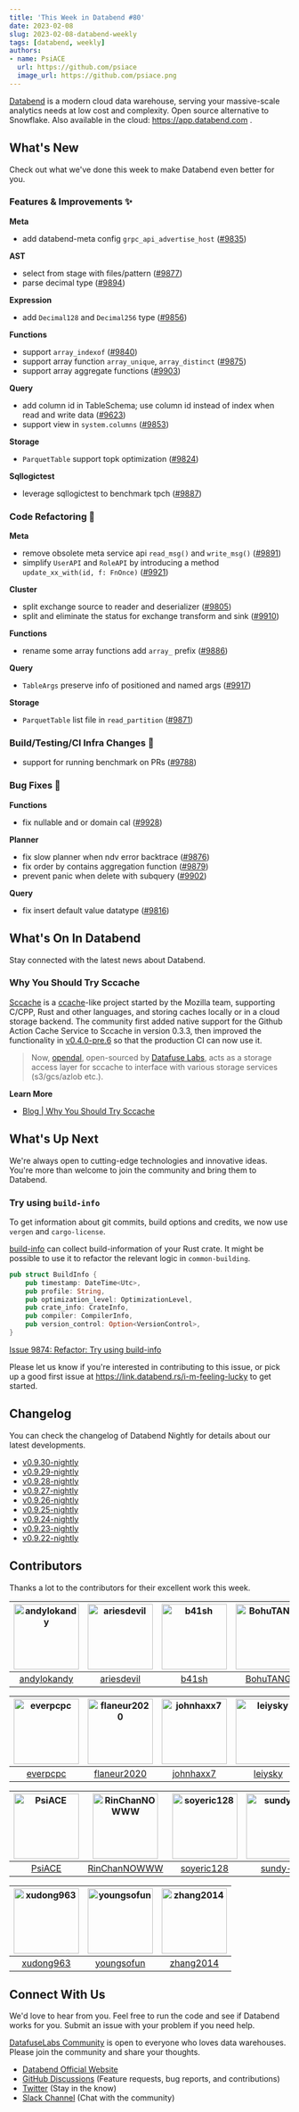 ```yaml
---
title: 'This Week in Databend #80'
date: 2023-02-08
slug: 2023-02-08-databend-weekly
tags: [databend, weekly]
authors:
- name: PsiACE
  url: https://github.com/psiace
  image_url: https://github.com/psiace.png
---
```


[Databend](https://github.com/datafuselabs/databend) is a modern cloud data warehouse, serving your massive-scale analytics needs at low cost and complexity. Open source alternative to Snowflake. Also available in the cloud: <https://app.databend.com> .

## What's New

Check out what we've done this week to make Databend even better for you.

### Features & Improvements :sparkles:

**Meta**

- add databend-meta config `grpc_api_advertise_host` ([#9835](https://github.com/datafuselabs/databend/pull/9835))

**AST**

- select from stage with files/pattern ([#9877](https://github.com/datafuselabs/databend/pull/9877))
- parse decimal type ([#9894](https://github.com/datafuselabs/databend/pull/9894))

**Expression**

- add `Decimal128` and `Decimal256` type ([#9856](https://github.com/datafuselabs/databend/pull/9856))

**Functions**

- support `array_indexof` ([#9840](https://github.com/datafuselabs/databend/pull/9840))
- support array function `array_unique`, `array_distinct` ([#9875](https://github.com/datafuselabs/databend/pull/9875))
- support array aggregate functions ([#9903](https://github.com/datafuselabs/databend/pull/9903))

**Query**

- add column id in TableSchema; use column id instead of index when read and write data ([#9623](https://github.com/datafuselabs/databend/pull/9623))
- support view in `system.columns` ([#9853](https://github.com/datafuselabs/databend/pull/9853))

**Storage**

- `ParquetTable` support topk optimization ([#9824](https://github.com/datafuselabs/databend/pull/9824))

**Sqllogictest**

- leverage sqllogictest to benchmark tpch ([#9887](https://github.com/datafuselabs/databend/pull/9887))

### Code Refactoring :tada:

**Meta**

- remove obsolete meta service api `read_msg()` and `write_msg()` ([#9891](https://github.com/datafuselabs/databend/pull/9891))
- simplify `UserAPI` and `RoleAPI` by introducing a method `update_xx_with(id, f: FnOnce)` ([#9921](https://github.com/datafuselabs/databend/pull/9921))

**Cluster**

- split exchange source to reader and deserializer ([#9805](https://github.com/datafuselabs/databend/pull/9805))
- split and eliminate the status for exchange transform and sink ([#9910](https://github.com/datafuselabs/databend/pull/9910))

**Functions**

- rename some array functions add `array_` prefix ([#9886](https://github.com/datafuselabs/databend/pull/9886))

**Query**

- `TableArgs` preserve info of positioned and named args ([#9917](https://github.com/datafuselabs/databend/pull/9917))

**Storage**

- `ParquetTable` list file in `read_partition` ([#9871](https://github.com/datafuselabs/databend/pull/9871))

### Build/Testing/CI Infra Changes :electric_plug:

- support for running benchmark on PRs ([#9788](https://github.com/datafuselabs/databend/pull/9788))

### Bug Fixes :wrench:

**Functions**

- fix nullable and or domain cal ([#9928](https://github.com/datafuselabs/databend/pull/9928))

**Planner**

- fix slow planner when ndv error backtrace ([#9876](https://github.com/datafuselabs/databend/pull/9876))
- fix order by contains aggregation function ([#9879](https://github.com/datafuselabs/databend/pull/9879))
- prevent panic when delete with subquery ([#9902](https://github.com/datafuselabs/databend/pull/9902))

**Query**

- fix insert default value datatype ([#9816](https://github.com/datafuselabs/databend/pull/9816))

## What's On In Databend

Stay connected with the latest news about Databend.

### Why You Should Try Sccache

[Sccache](https://github.com/mozilla/sccache) is a [ccache](https://ccache.dev/)-like project started by the Mozilla team, supporting C/CPP, Rust and other languages, and storing caches locally or in a cloud storage backend. The community first added native support for the Github Action Cache Service to Sccache in version 0.3.3, then improved the functionality in [v0.4.0-pre.6](https://github.com/mozilla/sccache/releases/tag/v0.4.0-pre.6) so that the production CI can now use it.

> Now, [opendal](https://github.com/datafuselabs/opendal), open-sourced by [Datafuse Labs](https://github.com/datafuselabs), acts as a storage access layer for sccache to interface with various storage services (s3/gcs/azlob etc.).

**Learn More**

- [Blog | Why You Should Try Sccache](https://databend.rs/blog/sccache)

## What's Up Next

We're always open to cutting-edge technologies and innovative ideas. You're more than welcome to join the community and bring them to Databend.

### Try using `build-info`

To get information about git commits, build options and credits, we now use `vergen` and `cargo-license`.

[build-info](https://github.com/danielschemmel/build-info) can collect build-information of your Rust crate. It might be possible to use it to refactor the relevant logic in `common-building`.

```rust
pub struct BuildInfo {
    pub timestamp: DateTime<Utc>,
    pub profile: String,
    pub optimization_level: OptimizationLevel,
    pub crate_info: CrateInfo,
    pub compiler: CompilerInfo,
    pub version_control: Option<VersionControl>,
}
```

[Issue 9874: Refactor: Try using build-info](https://github.com/datafuselabs/databend/issues/9874)

Please let us know if you're interested in contributing to this issue, or pick up a good first issue at <https://link.databend.rs/i-m-feeling-lucky> to get started.

## Changelog

You can check the changelog of Databend Nightly for details about our latest developments.

- [v0.9.30-nightly](https://github.com/datafuselabs/databend/releases/tag/v0.9.30-nightly)
- [v0.9.29-nightly](https://github.com/datafuselabs/databend/releases/tag/v0.9.29-nightly)
- [v0.9.28-nightly](https://github.com/datafuselabs/databend/releases/tag/v0.9.28-nightly)
- [v0.9.27-nightly](https://github.com/datafuselabs/databend/releases/tag/v0.9.27-nightly)
- [v0.9.26-nightly](https://github.com/datafuselabs/databend/releases/tag/v0.9.26-nightly)
- [v0.9.25-nightly](https://github.com/datafuselabs/databend/releases/tag/v0.9.25-nightly)
- [v0.9.24-nightly](https://github.com/datafuselabs/databend/releases/tag/v0.9.24-nightly)
- [v0.9.23-nightly](https://github.com/datafuselabs/databend/releases/tag/v0.9.23-nightly)
- [v0.9.22-nightly](https://github.com/datafuselabs/databend/releases/tag/v0.9.22-nightly)

## Contributors

Thanks a lot to the contributors for their excellent work this week.

[<img alt="andylokandy" src="https://avatars.githubusercontent.com/u/9637710?v=4&s=117" width="117" />](https://github.com/andylokandy) |[<img alt="ariesdevil" src="https://avatars.githubusercontent.com/u/7812909?v=4&s=117" width="117" />](https://github.com/ariesdevil) |[<img alt="b41sh" src="https://avatars.githubusercontent.com/u/1070352?v=4&s=117" width="117" />](https://github.com/b41sh) |[<img alt="BohuTANG" src="https://avatars.githubusercontent.com/u/172204?v=4&s=117" width="117" />](https://github.com/BohuTANG) |[<img alt="dependabot[bot]" src="https://avatars.githubusercontent.com/in/29110?v=4&s=117" width="117" />](https://github.com/apps/dependabot) |[<img alt="drmingdrmer" src="https://avatars.githubusercontent.com/u/44069?v=4&s=117" width="117" />](https://github.com/drmingdrmer) |
:---: |:---: |:---: |:---: |:---: |:---: |
[andylokandy](https://github.com/andylokandy) |[ariesdevil](https://github.com/ariesdevil) |[b41sh](https://github.com/b41sh) |[BohuTANG](https://github.com/BohuTANG) |[dependabot[bot]](https://github.com/apps/dependabot) |[drmingdrmer](https://github.com/drmingdrmer) |

[<img alt="everpcpc" src="https://avatars.githubusercontent.com/u/1808802?v=4&s=117" width="117" />](https://github.com/everpcpc) |[<img alt="flaneur2020" src="https://avatars.githubusercontent.com/u/129800?v=4&s=117" width="117" />](https://github.com/flaneur2020) |[<img alt="johnhaxx7" src="https://avatars.githubusercontent.com/u/12479235?v=4&s=117" width="117" />](https://github.com/johnhaxx7) |[<img alt="leiysky" src="https://avatars.githubusercontent.com/u/22445410?v=4&s=117" width="117" />](https://github.com/leiysky) |[<img alt="lichuang" src="https://avatars.githubusercontent.com/u/1998569?v=4&s=117" width="117" />](https://github.com/lichuang) |[<img alt="mergify[bot]" src="https://avatars.githubusercontent.com/in/10562?v=4&s=117" width="117" />](https://github.com/apps/mergify) |
:---: |:---: |:---: |:---: |:---: |:---: |
[everpcpc](https://github.com/everpcpc) |[flaneur2020](https://github.com/flaneur2020) |[johnhaxx7](https://github.com/johnhaxx7) |[leiysky](https://github.com/leiysky) |[lichuang](https://github.com/lichuang) |[mergify[bot]](https://github.com/apps/mergify) |

[<img alt="PsiACE" src="https://avatars.githubusercontent.com/u/36896360?v=4&s=117" width="117" />](https://github.com/PsiACE) |[<img alt="RinChanNOWWW" src="https://avatars.githubusercontent.com/u/33975039?v=4&s=117" width="117" />](https://github.com/RinChanNOWWW) |[<img alt="soyeric128" src="https://avatars.githubusercontent.com/u/106025534?v=4&s=117" width="117" />](https://github.com/soyeric128) |[<img alt="sundy-li" src="https://avatars.githubusercontent.com/u/3325189?v=4&s=117" width="117" />](https://github.com/sundy-li) |[<img alt="TCeason" src="https://avatars.githubusercontent.com/u/33082201?v=4&s=117" width="117" />](https://github.com/TCeason) |[<img alt="Xuanwo" src="https://avatars.githubusercontent.com/u/5351546?v=4&s=117" width="117" />](https://github.com/Xuanwo) |
:---: |:---: |:---: |:---: |:---: |:---: |
[PsiACE](https://github.com/PsiACE) |[RinChanNOWWW](https://github.com/RinChanNOWWW) |[soyeric128](https://github.com/soyeric128) |[sundy-li](https://github.com/sundy-li) |[TCeason](https://github.com/TCeason) |[Xuanwo](https://github.com/Xuanwo) |

[<img alt="xudong963" src="https://avatars.githubusercontent.com/u/41979257?v=4&s=117" width="117" />](https://github.com/xudong963) |[<img alt="youngsofun" src="https://avatars.githubusercontent.com/u/5782159?v=4&s=117" width="117" />](https://github.com/youngsofun) |[<img alt="zhang2014" src="https://avatars.githubusercontent.com/u/8087042?v=4&s=117" width="117" />](https://github.com/zhang2014) |
:---: |:---: |:---: |
[xudong963](https://github.com/xudong963) |[youngsofun](https://github.com/youngsofun) |[zhang2014](https://github.com/zhang2014) |

## Connect With Us

We'd love to hear from you. Feel free to run the code and see if Databend works for you. Submit an issue with your problem if you need help.

[DatafuseLabs Community](https://github.com/datafuselabs/) is open to everyone who loves data warehouses. Please join the community and share your thoughts.

- [Databend Official Website](https://databend.rs)
- [GitHub Discussions](https://github.com/datafuselabs/databend/discussions) (Feature requests, bug reports, and contributions)
- [Twitter](https://twitter.com/Datafuse_Labs) (Stay in the know)
- [Slack Channel](https://link.databend.rs/join-slack) (Chat with the community)
